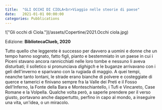 ```yaml
---
title:  "GLI OCCHI DI CIOLA<br>Viaggio nelle steorie di paese"
date:   2021-01-01 00:00:00
categories: Pubblications
---
```


!["Gli occhi di Ciola."](/assets/Copertine/2021.Occhi ciola.jpg)

Edizione: **BibliotecaClueb, 2020**

Tutto quello che leggerete è successo per davvero a uomini e donne che un tempo hanno sognato, fatto figli, pianto e bestemmiato in un paese in cui i Piceni stavano ancora rannicchiati nelle loro tombe e nessuno li aveva disturbati; il solletico si pronunciava *dighigch* e le buganze arrivavano con i geli dell'inverno e sparivano con la rugiada di maggio. A quei tempi, neanche tanto lontani, le strade erano bianche di polvere e costeggiate di querce e tamerici e finivano sempre fra la Valle dei Preti e il Fosso dell'Inferno, la Fonte della Bara e Monteschiantello, i Tufi e Vincareto, Case Romane e la Volpella. Qualche volta però, a saperle prendere per il verso giusto, portavano anche dappertutto, perfino in capo al mondo, a inseguire una vita, un'idea, o un miracolo.